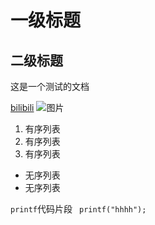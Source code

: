 # 一级标题
## 二级标题

这是一个测试的文档<br>

[bilibili](https://www.bilibili.com/ "超链接")
![图片](https://img0.baidu.com/it/u=3813804459,2255904215&fm=253&fmt=auto&app=138&f=JPEG?w=500&h=333)

1. 有序列表
 2. 有序列表
1. 有序列表
* 无序列表
 * 无序列表

 `printf`代码片段
 ``` printf("hhhh");```


